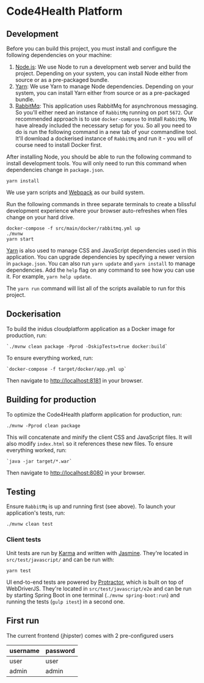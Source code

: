 # Code4Health Platform
## Development
Before you can build this project, you must install and configure the following dependencies on your machine:

1. [Node.js](https://nodejs.org/en/): We use Node to run a development web server and build the project.
   Depending on your system, you can install Node either from source or as a pre-packaged bundle.
2. [Yarn](https://yarnpkg.com/en/): We use Yarn to manage Node dependencies.
   Depending on your system, you can install Yarn either from source or as a pre-packaged bundle.
3. [RabbitMq](https://www.rabbitmq.com/): This application uses RabbitMq for asynchronous messaging.
    So you'll either need an instance of `RabbitMq` running on port `5672`. Our recommended approach is to use `docker-compose` to install `RabbitMq`. We have already included the necessary setup for you. So all you need to do is run the following command in a new tab of your commandline tool. It'll download a dockerised instance of `RabbitMq` and run it - you will of course need to install Docker first.

After installing Node, you should be able to run the following command to install development tools.
You will only need to run this command when dependencies change in `package.json`.

    yarn install

We use yarn scripts and [Webpack](https://webpack.js.org/) as our build system.

Run the following commands in three separate terminals to create a blissful development experience where your browser
auto-refreshes when files change on your hard drive.

    docker-compose -f src/main/docker/rabbitmq.yml up
    ./mvnw
    yarn start

[Yarn](https://yarnpkg.com/en/) is also used to manage CSS and JavaScript dependencies used in this application. You can upgrade dependencies by
specifying a newer version in `package.json`. You can also run `yarn update` and `yarn install` to manage dependencies.
Add the `help` flag on any command to see how you can use it. For example, `yarn help update`.

The `yarn run` command will list all of the scripts available to run for this project.

## Dockerisation
To build the inidus cloudplatform application as a Docker image for production, run:

    `./mvnw clean package -Pprod -DskipTests=true docker:build`

To ensure everything worked, run:

    `docker-compose -f target/docker/app.yml up`

Then navigate to [http://localhost:8181](http://localhost:8181) in your browser.

## Building for production
To optimize the Code4Health platform application for production, run:

    ./mvnw -Pprod clean package

This will concatenate and minify the client CSS and JavaScript files. It will also modify `index.html` so it references these new files.
To ensure everything worked, run:

    `java -jar target/*.war`

Then navigate to [http://localhost:8080](http://localhost:8080) in your browser.

## Testing
Ensure `RabbitMq` is up and running first (see above). To launch your application's tests, run:

    ./mvnw clean test

### Client tests
Unit tests are run by [Karma](https://karma-runner.github.io) and written with [Jasmine](https://jasmine.github.io/). They're located in `src/test/javascript/` and can be run with:

    yarn test

UI end-to-end tests are powered by [Protractor](http://www.protractortest.org/#/), which is built on top of WebDriverJS. They're located in `src/test/javascript/e2e`
and can be run by starting Spring Boot in one terminal (`./mvnw spring-boot:run`) and running the tests (`gulp itest`) in a second one.

## First run
The current frontend (jhipster) comes with 2 pre-configured users

username | password
-------- | --------
user     | user
admin    | admin
